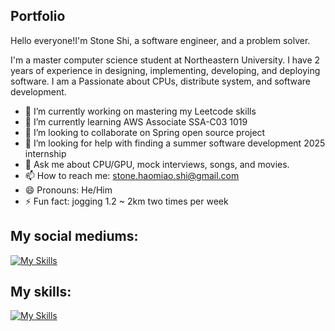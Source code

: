 ## Portfolio

Hello everyone!I'm Stone Shi, a software engineer, and a problem solver.

I'm a master computer science student at Northeastern University. I have 2 years of experience in designing, implementing, developing, and deploying software. I am a Passionate about CPUs, distribute system, and software development.

- 🔭 I’m currently working on mastering my Leetcode skills 
- 🌱 I’m currently learning AWS Associate SSA-C03 1019
- 👯 I’m looking to collaborate on Spring open source project
- 🤔 I’m looking for help with finding a summer software development 2025 internship
- 💬 Ask me about CPU/GPU, mock interviews, songs, and movies. 
- 📫 How to reach me: stone.haomiao.shi@gmail.com
- 😄 Pronouns: He/Him
- ⚡ Fun fact: jogging 1.2 ~ 2km two times per week

## My social mediums:
[![My Skills](https://skillicons.dev/icons?i=linkedin)](https://www.linkedin.com/in/stoneshi2000/)

## My skills:
[![My Skills](https://skillicons.dev/icons?i=java,python,dotnet,aws,gcp,react&perline=3)](https://skillicons.dev)








<!--
**stone-coding/stone-coding** is a ✨ _special_ ✨ repository because its `README.md` (this file) appears on your GitHub profile.

Here are some ideas to get you started:

- 🔭 I’m currently working on ...
- 🌱 I’m currently learning ...
- 👯 I’m looking to collaborate on ...
- 🤔 I’m looking for help with ...
- 💬 Ask me about ...
- 📫 How to reach me: ...
- 😄 Pronouns: ...
- ⚡ Fun fact: ...
-->
